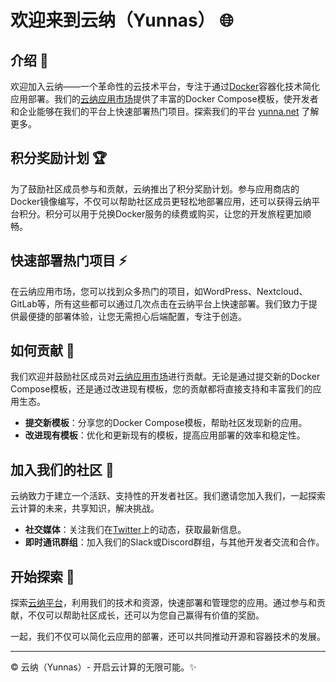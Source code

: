 # 欢迎来到云纳（Yunnas） 🌐

## 介绍 📘

欢迎加入云纳——一个革命性的云技术平台，专注于通过[Docker](https://www.docker.com/)容器化技术简化应用部署。我们的[云纳应用市场](https://github.com/yunnas/yunna-store)提供了丰富的Docker Compose模板，使开发者和企业能够在我们的平台上快速部署热门项目。探索我们的平台 [yunna.net](https://yunna.net/) 了解更多。

## 积分奖励计划 🏆

为了鼓励社区成员参与和贡献，云纳推出了积分奖励计划。参与应用商店的Docker镜像编写，不仅可以帮助社区成员更轻松地部署应用，还可以获得云纳平台积分。积分可以用于兑换Docker服务的续费或购买，让您的开发旅程更加顺畅。

## 快速部署热门项目 ⚡

在云纳应用市场，您可以找到众多热门的项目，如WordPress、Nextcloud、GitLab等，所有这些都可以通过几次点击在云纳平台上快速部署。我们致力于提供最便捷的部署体验，让您无需担心后端配置，专注于创造。

## 如何贡献 🤲

我们欢迎并鼓励社区成员对[云纳应用市场](https://github.com/yunnas/yunna-store)进行贡献。无论是通过提交新的Docker Compose模板，还是通过改进现有模板，您的贡献都将直接支持和丰富我们的应用生态。

- **提交新模板**：分享您的Docker Compose模板，帮助社区发现新的应用。
- **改进现有模板**：优化和更新现有的模板，提高应用部署的效率和稳定性。

## 加入我们的社区 👥

云纳致力于建立一个活跃、支持性的开发者社区。我们邀请您加入我们，一起探索云计算的未来，共享知识，解决挑战。

- **社交媒体**：关注我们在[Twitter](https://twitter.com/)上的动态，获取最新信息。
- **即时通讯群组**：加入我们的Slack或Discord群组，与其他开发者交流和合作。

## 开始探索 🚀

探索[云纳平台](https://yunna.net/)，利用我们的技术和资源，快速部署和管理您的应用。通过参与和贡献，不仅可以帮助社区成长，还可以为您自己赢得有价值的奖励。

一起，我们不仅可以简化云应用的部署，还可以共同推动开源和容器技术的发展。

---

© 云纳（Yunnas）- 开启云计算的无限可能。✨
